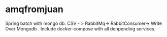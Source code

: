 # amqfromjuan

Spring batch with mongo db.
CSV - > RabbitMq-> RabbitConsumer-> Write Over Mongodb .
Include docker-compose with all denpending services.
